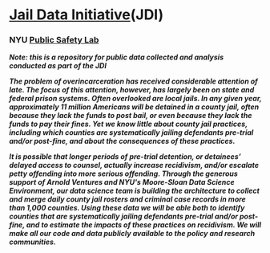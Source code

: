 # <a href="https://publicsafetylab.org/jail-data-initiative"><b>Jail Data Initiative</b></a>(JDI)
### NYU <a href="https://publicsafetylab.org/"><b>Public Safety Lab</b></a>

<b><i>Note: this is a repository for public data collected and analysis conducted as part of the JDI<i><b>

The problem of overincarceration has received considerable attention of late. The focus of this attention, however, has largely been on state and federal prison systems. Often overlooked are local jails. In any given year, approximately 11 million Americans will be detained in a county jail, often because they lack the funds to post bail, or even because they lack the funds to pay their fines. Yet we know little about county jail practices, including which counties are systematically jailing defendants pre-trial and/or post-fine, and about the consequences of these practices. 

It is possible that longer periods of pre-trial detention, or detainees’ delayed access to counsel, actually increase recidivism, and/or escalate petty offending into more serious offending. Through the generous support of Arnold Ventures and NYU's Moore-Sloan Data Science Environment, our data science team is building the architecture to collect and merge daily county jail rosters and criminal case records in more than 1,000 counties. Using these data we will be able both to identify counties that are systematically jailing defendants pre-trial and/or post-fine, and to estimate the impacts of these practices on recidivism. We will make all our code and data publicly available to the policy and research communities.
